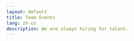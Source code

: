 ```yaml
---
layout: default
title: Team Events
lang: zh-cn
description: We are always hiring for talent.
---
```


